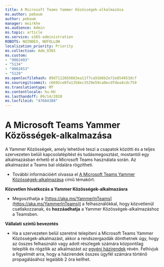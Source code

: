 ```yaml
---
title: A Microsoft Teams Yammer Közösségek-alkalmazása
ms.author: pebaum
author: pebaum
manager: mnirkhe
ms.audience: Admin
ms.topic: article
ms.service: o365-administration
ROBOTS: NOINDEX, NOFOLLOW
localization_priority: Priority
ms.collection: Adm_O365
ms.custom:
- "9002493"
- "5134"
- "9002653"
- "5129"
ms.openlocfilehash: 89d71126b5663ea11f7ca9166b2e72e854953dcf
ms.sourcegitcommit: c6692ce0fa1358ec3529e59ca0ecdfdea4cdc759
ms.translationtype: MT
ms.contentlocale: hu-HU
ms.lasthandoff: 09/14/2020
ms.locfileid: "47664388"
---
```

# <a name="yammer-communities-app-for-microsoft-teams"></a>A Microsoft Teams Yammer Közösségek-alkalmazása

A Yammer Közösségek, amely lehetővé teszi a csapatok közötti és a teljes szervezeten belüli kapcsolatépítést és tudásmegosztást, mostantól egy alkalmazásban érhető el a Microsoft Teams használata során. Az alkalmazást a Teams bal oldalára rögzítheti. 

- További információért olvassa el [A Microsoft Teams Yammer Közösségek-alkalmazása](https://go.microsoft.com/fwlink/?linkid=2127757&clcid=0x409) című témakört.

**Közvetlen hivatkozás a Yammer Közösségek-alkalmazásra**

- Megoszthatja a [https://aka.ms/YammerInTeams](https://aka.ms/YammerInTeams)t a felhasználókkal, hogy közvetlenül csatlakozzanak, és **hozzáadhatja** a Yammer Közösségek-alkalmazáshoz a Teamsben.

**Vállalati szintű bevezetés**

- Ha a szervezeten belül szeretné telepíteni a Microsoft Teams Yammer Közösségek-alkalmazást, akkor a rendszergazdák dönthetnek úgy, hogy az összes felhasználó vagy adott részlegek számára központilag telepítik és rögzítik az alkalmazást az [egyéni házirendek](https://docs.microsoft.com/microsoftteams/manage-apps) révén. Felhívjuk a figyelmét arra, hogy a házirendek összes ügyfél számára történő propagálásához legalább 2 óra kellhet.
